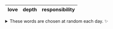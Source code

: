 <!-- word_basket start -->
| love | depth | responsibility |
| :--: | :---: | :------------: |

<details>
  <summary>These words are chosen at random each day. ✨</summary>
  Take a look inside this repo to see how that works.
</details>
<!-- word_basket end -->
